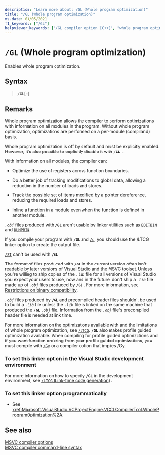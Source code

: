 ```yaml
---
description: "Learn more about: /GL (Whole program optimization)"
title: "/GL (Whole program optimization)"
ms.date: 03/05/2021
f1_keywords: ["/GL"]
helpviewer_keywords: ["/GL compiler option [C++]", "whole program optimizations and C++ compiler", "-GL compiler option [C++]", "GL compiler option [C++]"]
---
```

# `/GL` (Whole program optimization)

Enables whole program optimization.

## Syntax

> **`/GL`**[**`-`**]

## Remarks

Whole program optimization allows the compiler to perform optimizations with information on all modules in the program. Without whole program optimization, optimizations are performed on a per-module (compiland) basis.

Whole program optimization is off by default and must be explicitly enabled. However, it's also possible to explicitly disable it with **`/GL-`**.

With information on all modules, the compiler can:

- Optimize the use of registers across function boundaries.

- Do a better job of tracking modifications to global data, allowing a reduction in the number of loads and stores.

- Track the possible set of items modified by a pointer dereference, reducing the required loads and stores.

- Inline a function in a module even when the function is defined in another module.

*`.obj`* files produced with **`/GL`** aren't usable by linker utilities such as [`EDITBIN`](editbin-reference.md) and [`DUMPBIN`](dumpbin-reference.md).

If you compile your program with **`/GL`** and [`/c`](c-compile-without-linking.md), you should use the /LTCG linker option to create the output file.

[`/ZI`](z7-zi-zi-debug-information-format.md) can't be used with **`/GL`**

The format of files produced with **`/GL`** in the current version often isn't readable by later versions of Visual Studio and the MSVC toolset. Unless you're willing to ship copies of the *`.lib`* file for all versions of Visual Studio you expect your users to use, now and in the future, don't ship a *`.lib`* file made up of *`.obj`* files  produced by **`/GL`** . For more information, see [Restrictions on binary compatibility](../../porting/binary-compat-2015-2017.md#restrictions).

*`.obj`* files produced by **`/GL`** and precompiled header files shouldn't be used to build a *`.lib`* file unless the *`.lib`* file is linked on the same machine that produced the **`/GL`** *`.obj`* file. Information from the *`.obj`* file's precompiled header file is needed at link time.

For more information on the optimizations available with and the limitations of whole program optimization, see [`/LTCG`](ltcg-link-time-code-generation.md).  **`/GL`** also makes profile guided optimization available. When compiling for profile guided optimizations and if you want function ordering from your profile guided optimizations, you must compile with [`/Gy`](gy-enable-function-level-linking.md) or a compiler option that implies /Gy.

### To set this linker option in the Visual Studio development environment

For more information on how to specify **`/GL`** in the development environment, see [`/LTCG` (Link-time code generation)](ltcg-link-time-code-generation.md) .

### To set this linker option programmatically

- See <xref:Microsoft.VisualStudio.VCProjectEngine.VCCLCompilerTool.WholeProgramOptimization%2A>.

## See also

[MSVC compiler options](compiler-options.md)\
[MSVC compiler command-line syntax](compiler-command-line-syntax.md)
